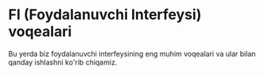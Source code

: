 # FI (Foydalanuvchi Interfeysi) voqealari

Bu yerda biz foydalanuvchi interfeysining eng muhim voqealari va ular bilan qanday ishlashni ko'rib chiqamiz.

